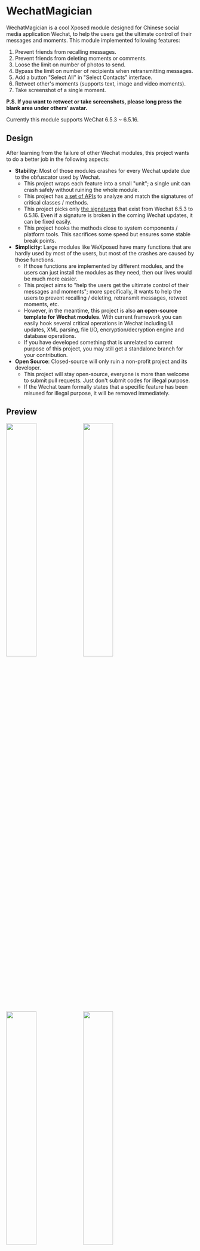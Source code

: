 # WechatMagician

WechatMagician is a cool Xposed module designed for Chinese social media application Wechat, to help the users get the ultimate control of their messages and moments. This module implemented following features:
1. Prevent friends from recalling messages.
2. Prevent friends from deleting moments or comments.
3. Loose the limit on number of photos to send.
4. Bypass the limit on number of recipients when retransmitting messages.
5. Add a button "Select All" in "Select Contacts" interface.
6. Retweet other's moments (supports text, image and video moments).
7. Take screenshot of a single moment.

__P.S. If you want to retweet or take screenshots, please long press the blank area under others' avatar.__

Currently this module supports WeChat 6.5.3 ~ 6.5.16.

## Design
After learning from the failure of other Wechat modules, this project wants to do a better job in the following aspects:
* __Stability__: Most of those modules crashes for every Wechat update due to the obfuscator used by Wechat.
  - This project wraps each feature into a small "unit"; a single unit can crash safely without ruining the whole module.
  - This project has [a set of APIs](https://github.com/Gh0u1L5/WechatMagician/blob/master/src/main/kotlin/com/gh0u1l5/wechatmagician/util/PackageUtil.kt) to analyze and match the signatures of critical classes / methods.
  - This project picks only [the signatures](https://github.com/Gh0u1L5/WechatMagician/blob/master/src/main/kotlin/com/gh0u1l5/wechatmagician/xposed/WechatPackage.kt) that exist from Wechat 6.5.3 to 6.5.16. Even if a signature is broken in the coming Wechat updates, it can be fixed easily.
  - This project hooks the methods close to system components / platform tools. This sacrifices some speed but ensures some stable break points.
* __Simplicity__: Large modules like WeXposed have many functions that are hardly used by most of the users, but most of the crashes are caused by those functions.
  - If those functions are implemented by different modules, and the users can just install the modules as they need, then our lives would be much more easier.
  - This project aims to "help the users get the ultimate control of their messages and moments"; more specifically, it wants to help the users to prevent recalling / deleting, retransmit messages, retweet moments, etc.
  - However, in the meantime, this project is also __an open-source template for Wechat modules__. With current framework you can easily hook several critical operations in Wechat including UI updates, XML parsing, file I/O, encryption/decryption engine and database operations.
  - If you have developed something that is unrelated to current purpose of this project, you may still get a standalone branch for your contribution.
* __Open Source__: Closed-source will only ruin a non-profit project and its developer.
  - This project will stay open-source, everyone is more than welcome to submit pull requests. Just don't submit codes for illegal purpose.
  - If the Wechat team formally states that a specific feature has been misused for illegal purpose, it will be removed immediately.

## Preview
<img src="https://github.com/Gh0u1L5/WechatMagician/raw/master/image/sample-1.en.png" width="40%" /> <img src="https://github.com/Gh0u1L5/WechatMagician/raw/master/image/sample-2.en.png" width="40%" />

<img src="https://github.com/Gh0u1L5/WechatMagician/raw/master/image/sample-3.en.png" width="40%" /> <img src="https://github.com/Gh0u1L5/WechatMagician/raw/master/image/sample-4.en.png" width="40%" />

<img src="https://github.com/Gh0u1L5/WechatMagician/raw/master/image/sample-5.en.png" width="40%" /> <img src="https://github.com/Gh0u1L5/WechatMagician/raw/master/image/sample-6.en.png" width="40%" />

<img src="https://github.com/Gh0u1L5/WechatMagician/raw/master/image/sample-7.en.png" width="40%" /> <img src="https://github.com/Gh0u1L5/WechatMagician/raw/master/image/sample-8.en.png" width="40%" />

## Credits
* Thanks @rovo89 for the awesome Xposed framework.
* Thanks @rarnu for the prototype wechat_no_revoke.
